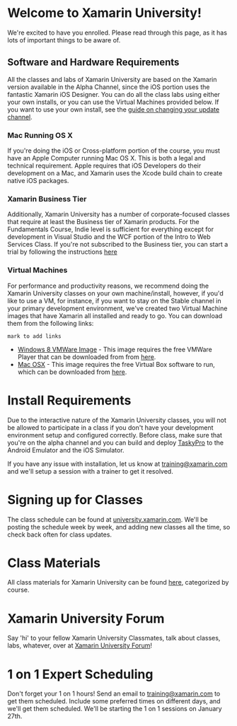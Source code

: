 # Welcome to Xamarin University!

We're excited to have you enrolled. Please read through this page, as it has lots of important things to be aware of.

## Software and Hardware Requirements

All the classes and labs of Xamarin University are based on the Xamarin version available in the Alpha Channel, since the iOS portion uses the fantastic Xamarin iOS Designer. You can do all the class labs using either your own installs, or you can use the Virtual Machines provided below. If you want to use your own install, see the [guide on changing your update channel](http://docs.xamarin.com/recipes/cross-platform/ide/change_updates_channel/).

### Mac Running OS X

If you're doing the iOS or Cross-platform portion of the course, you must have an Apple Computer running Mac OS X. This is both a legal and technical requirement. Apple requires that iOS Developers do their development on a Mac, and Xamarin uses the Xcode build chain to create native iOS packages.

### Xamarin Business Tier

Additionally, Xamarin University has a number of corporate-focused classes that require at least the Business tier of Xamarin products. For the Fundamentals Course, Indie level is sufficient for everything except for development in Visual Studio and the WCF portion of the Intro to Web Services Class. If you're not subscribed to the Business tier, you can start a trial by following the instructions [here](http://docs.xamarin.com/guides/cross-platform/getting_started/beginning_a_xamarin_trial/)

### Virtual Machines

For performance and productivity reasons, we recommend doing the Xamarin University classes on your own machine/install, however, if you'd like to use a VM, for instance, if you want to stay on the Stable channel in your primary development environment, we've created two Virtual Machine images that have Xamarin all installed and ready to go. You can download them from the following links:

`mark to add links`

 * [Windows 8 VMWare Image](tbd) - This image requires the free VMWare Player that can be downloaded from from [here](tbd).
 * [Mac OSX](tbd) - This image requires the free Virtual Box software to run, which can be downloaded from [here](tbd).

# Install Requirements

Due to the interactive nature of the Xamarin University classes, you will not be allowed to participate in a class if you don't have your development environment setup and configured correctly. Before class, make sure that you're on the alpha channel and you can build and deploy [TaskyPro](http://docs.xamarin.com/content/TaskyPro/) to the Android Emulator and the iOS Simulator.

If you have any issue with installation, let us know at <training@xamarin.com> and we'll setup a session with a trainer to get it resolved.

# Signing up for Classes

The class schedule can be found at [university.xamarin.com](http://university.xamarin.com). We'll be posting the schedule week by week, and adding new classes all the time, so check back often for class updates.

# Class Materials

All class materials for Xamarin University can be found [here](https://github.com/xamarin/XamarinUniversity/tree/master/Course_Materials), categorized by course.

# Xamarin University Forum

Say 'hi' to your fellow Xamarin University Classmates, talk about classes, labs, whatever, over at [Xamarin University Forum](tbd)!

# 1 on 1 Expert Scheduling

Don't forget your 1 on 1 hours! Send an email to <training@xamarin.com> to get them scheduled. Include some preferred times on different days, and we'll get them scheduled. We'll be starting the 1 on 1 sessions on January 27th.